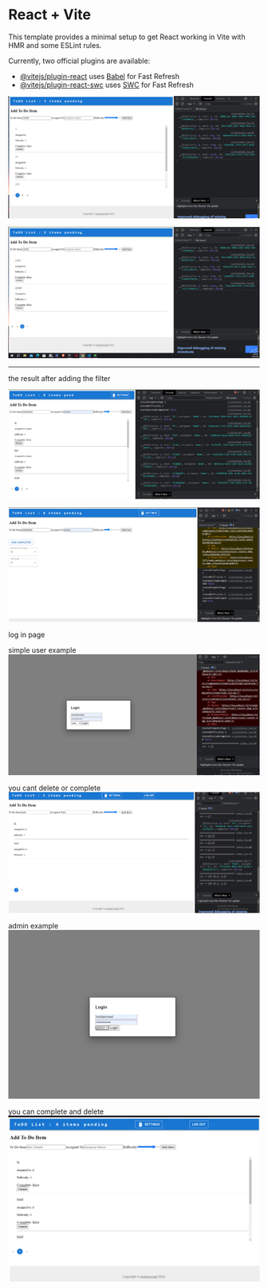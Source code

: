 # React + Vite

This template provides a minimal setup to get React working in Vite with HMR and some ESLint rules.

Currently, two official plugins are available:

- [@vitejs/plugin-react](https://github.com/vitejs/vite-plugin-react/blob/main/packages/plugin-react/README.md) uses [Babel](https://babeljs.io/) for Fast Refresh
- [@vitejs/plugin-react-swc](https://github.com/vitejs/vite-plugin-react-swc) uses [SWC](https://swc.rs/) for Fast Refresh


![Alt text](image.png)

![Alt text](image-1.png)


<hr>

the result after adding the filter 

![Alt text](image-4.png)

![Alt text](image-5.png)


log in page 

simple user example 
![Alt text](image-6.png)

you cant delete or complete 
![Alt text](image-7.png)


admin example 
![Alt text](image-8.png)

you can complete and delete 
![Alt text](image-9.png)